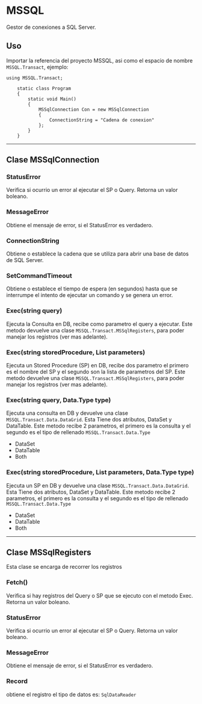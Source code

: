# MSSQL

Gestor de conexiones a SQL Server.

## Uso
Importar la referencia del proyecto MSSQL, asi como el espacio de nombre ```MSSQL.Transact```, ejemplo:
~~~
using MSSQL.Transact;

    static class Program
    {
        static void Main()
        {
            MSSqlConnection Con = new MSSqlConnection
            {
                ConnectionString = "Cadena de conexion"
            };
        }
    }
~~~
---
## Clase MSSqlConnection

### StatusError
Verifica si ocurrio un error al ejecutar el SP o Query. Retorna un valor boleano.

### MessageError
Obtiene el mensaje de error, si el StatusError es verdadero.

### ConnectionString
Obtiene o establece la cadena que se utiliza para abrir una base de datos de SQL Server.

### SetCommandTimeout
Obtiene o establece el tiempo de espera (en segundos) hasta que se interrumpe el intento de ejecutar un comando y se genera un error.

### Exec(string query)
Ejecuta la Consulta en DB, recibe como parametro el query a ejecutar. Este metodo devuelve una clase ```MSSQL.Transact.MSSqlRegisters```, para poder manejar los registros (ver mas adelante).

### Exec(string storedProcedure, List<SqlParameter> parameters)
Ejecuta un Stored Procedure (SP) en DB, recibe dos parametro el primero es el nombre del SP  y el segundo son la lista de parametros del SP. Este metodo devuelve una clase ```MSSQL.Transact.MSSqlRegisters```, para poder manejar los registros (ver mas adelante).

### Exec(string query, Data.Type type)
Ejecuta una consulta en DB y devuelve una clase ```MSSQL.Transact.Data.DataGrid```. Esta Tiene dos atributos, DataSet y DataTable.
Este metodo recibe 2 parametros, el primero es la consulta y el segundo es el tipo de rellenado ```MSSQL.Transact.Data.Type```
- DataSet
- DataTable
- Both

### Exec(string storedProcedure, List<SqlParameter> parameters, Data.Type type)
Ejecuta un SP en DB y devuelve una clase ```MSSQL.Transact.Data.DataGrid```. Esta Tiene dos atributos, DataSet y DataTable.
Este metodo recibe 2 parametros, el primero es la consulta y el segundo es el tipo de rellenado ```MSSQL.Transact.Data.Type```
- DataSet
- DataTable
- Both
---

## Clase MSSqlRegisters
Esta clase se encarga de recorrer los registros

### Fetch()
Verifica si hay registros del Query o SP que se ejecuto con el metodo Exec. Retorna un valor boleano.

### StatusError
Verifica si ocurrio un error al ejecutar el SP o Query. Retorna un valor boleano.

### MessageError
Obtiene el mensaje de error, si el StatusError es verdadero.

### Record
obtiene el registro el tipo de datos es: ```SqlDataReader```



